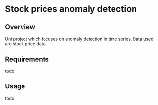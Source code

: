 # Stock prices anomaly detection

## Overview

Uni project which focuses on anomaly detection in time series. Data used are stock price data. 

## Requirements

todo

## Usage

todo




